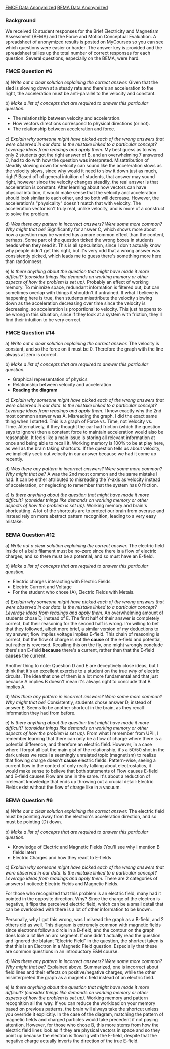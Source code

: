 [FMCE Data Anonymized](https://mycourses.rit.edu/d2l/le/content/1044537/viewContent/9378283/View)
[BEMA Data Anonymized](https://mycourses.rit.edu/d2l/le/content/1044537/viewContent/9378284/View)
### Background
We received 12 student responses for the Brief Electricity and Magnetism Assessment (BEMA) and the Force and Motion Conceptual Evaluation. A spreadsheet of anonymized results is posted on MyCourses so you can see which questions were easier or harder. The answer key is provided and the spreadsheet tallies up the total number of correct responses for each question. Several questions, especially on the BEMA, were hard.  

### FMCE Question #6
a) *Write out a clear solution explaining the correct answer.*
Given that the sled is slowing down at a steady rate and there's an acceleration to the right, the acceleration must be anti-parallel to the velocity and constant.

b) *Make a list of concepts that are required to answer this particular question.*
 - The relationship between velocity and acceleration.
 - How vectors directions correspond to physical directions (or not).
 - The relationship between acceleration and force.

c) *Explain why someone might have picked each of the wrong answers that were observed in our data. Is the mistake linked to a particular concept? Leverage ideas from readings and apply them.*
My best guess as to why only 2 students got the right answer of B, and an overwhelming 7 answered C, had to do with how the question was interpreted. Misattribution of steadily slowing down for velocity can sound like the acceleration slows as the velocity slows, since why would it need to slow it down just as much, right? Based off of general intuition of students, that answer may sound right, however since the velocity changes steadily, the real answer is that acceleration is constant.
After learning about how vectors can have physical intuition, it would make sense that the velocity and acceleration should look similar to each other, and so both will decrease. However, the acceleration's "physicality" doesn't match that with velocity. The acceleration vector isn't truly real, unlike velocity, and is more of a construct to solve the problem.

d) *Was there any pattern in incorrect answers? Were some more common? Why might that be?*
Significantly for answer C, which shows more about how a question may be worded has a more common effect than the content, perhaps. Some part of the question ticked the wrong boxes in students heads when they read it. This is all speculation, since I don't actually know why people didn't get this right, but it's very odd that a wrong answer was consistently picked, which leads me to guess there's something more here than randomness.

e) *Is there anything about the question that might have made it more difficult? (consider things like demands on working memory or other aspects of how the problem is set up).*
Probably an effect of working memory. To minimize space, redundant information is filtered out, but can sometimes overlap with things it shouldn't if untrained. If what I believe is happening here is true, then students misattribute the velocity slowing down as the acceleration decreasing over time since the velocity is decreasing, so acceleration is proportional to velocity. This just happens to be wrong in this situation, since if they look at a system with friction, they'll find their intuition to be very correct.


### FMCE Question #14
a) *Write out a clear solution explaining the correct answer.*
The velocity is constant, and so the force on it must be 0. Therefore the graph with the line always at zero is correct.

b) *Make a list of concepts that are required to answer this particular question.*
 - Graphical representation of physics
 - Relationship between velocity and acceleration
 - **Reading the diagram**

c) *Explain why someone might have picked each of the wrong answers that were observed in our data. Is the mistake linked to a particular concept? Leverage ideas from readings and apply them.*
I know exactly why the 2nd most common answer was A. Misreading the graph. I did the exact same thing when I started. This is a graph of Force vs. Time, not Velocity vs. Time.
Alternatively, if they thought the car had friction (which the question says to ignore) then a constant force to maintain acceleration would also be reasonable.
It feels like a main issue is storing all relevant information at once and being able to recall it.
Working memory is 100% to be at play here, as well as the brain taking shortcuts. If the question tells us about velocity, we implicitly seek out velocity in our answer because we had it come up recently.

d) *Was there any pattern in incorrect answers? Were some more common? Why might that be?*
A was the 2nd most common and the same mistake I had. It can be either attributed to misreading the Y-axis as velocity instead of acceleration, or neglecting to remember that the system has 0 friction.

e) *Is there anything about the question that might have made it more difficult? (consider things like demands on working memory or other aspects of how the problem is set up).*
Working memory and brain's shortcutting. A lot of the shortcuts are to protect our brain from overuse and instead rely on more abstract pattern recognition, leading to a very easy mistake.


### BEMA Question #12
a) *Write out a clear solution explaining the correct answer.*
The electric field inside of a bulb filament must be no-zero since there is a flow of electric charges, and so there must be a potential, and so must have an E-field.

b) *Make a list of concepts that are required to answer this particular question.*
 - Electric charges interacting with Electric Fields
 - Electric Current and Voltage
 - For the student who chose (A), Electric Fields with Metals.

c) *Explain why someone might have picked each of the wrong answers that were observed in our data. Is the mistake linked to a particular concept? Leverage ideas from readings and apply them.*
An overwhelming amount of students chose D, instead of E. The first half of their answer is completely correct, but their reasoning for the second half is wrong. I'm willing to bet that they followed, albeit more brief, a similar version of my deductions to my answer; flow implies voltage implies E-field. This chain of reasoning is correct, but the flow of charge is not the **cause** of the e-field and potential, but rather is reversed. Recalling this on the fly, one might wrongly conclude there's an E-field **because** there's a current, rather than that the E-field **causes** the current.

Another thing to note: Question D and E are deceptively close ideas, but I think that it's an excellent exercise to a student on the true *why* of electric circuits. The idea that one of them is a lot more fundamental and that just because A implies B doesn't mean it's always right to conclude that B implies A.

d) *Was there any pattern in incorrect answers? Were some more common? Why might that be?*
Consistently, students chose answer D, instead of answer E. Seems to be another shortcut in the brain, as they recall information they had from before.

e) *Is there anything about the question that might have made it more difficult? (consider things like demands on working memory or other aspects of how the problem is set up).*
From what I remember from UPII, I remember learning that there can only be a flow of charge where there is a potential difference, and therefore an electric field. However, in a case where I forgot all but the main gist of the relationship, it's a 50/50 shot in the dark unless we recall a seemingly unrelated topic (magnetism) to realize that flowing charge doesn't **cause** electric fields. Pattern-wise, seeing a current flow in the context of only really talking about electrostatics, it would make sense to believe that both statements of Flow causes E-field and E-field causes Flow are one in the same. It's about a reduction of irrelevant knowledge that ends up throwing out a crucial detail: Electric Fields exist without the flow of charge like in a vacuum.


### BEMA Question #6
a) *Write out a clear solution explaining the correct answer.*
The electric field must be pointing away from the electron's acceleration direction, and so must be pointing (D) down.

b) *Make a list of concepts that are required to answer this particular question.*
 - Knowledge of Electric and Magnetic Fields (You'll see why I mention B fields later)
 - Electric Charges and how they react to E-fields

c) *Explain why someone might have picked each of the wrong answers that were observed in our data. Is the mistake linked to a particular concept? Leverage ideas from readings and apply them.*
There are 2 categories of answers I noticed: Electric Fields and Magnetic Fields.

For those who recognized that this problem is an electric field, many had it pointed in the opposite direction. Why? Since the charge of the electron is negative, it flips the perceived electric field, which can be a small detail that can be overlooked with there is a lot of other information to be known.

Personally, why I got this wrong, was I misread the graph as a B-field, and 2 others did as well. This diagram is extremely common with magnetic fields since electrons follow a circle in a B-field, and the contour on the graph does look a lot like an arc segment. If one didn't actually read the question and ignored the blatant "Electric Field" in the question, the shortcut taken is that this is an Electron in a Magnetic Field question. Especially that these are common questions in an introductory E&M course.

d) *Was there any pattern in incorrect answers? Were some more common? Why might that be?*
Explained above. Summarized, one is incorrect about field lines and their effects on positive/negative charges, while the other misinterpreted the graph as a magnetic field instead of an electric field.

e) *Is there anything about the question that might have made it more difficult? (consider things like demands on working memory or other aspects of how the problem is set up).*
Working memory and pattern recognition all the way. If you can reduce the workload on your memory based on previous patterns, the brain will always take the shortcut unless you override it explicitly. In the case of the diagram, matching the pattern of magnetic fields and charged particles would take precedent if not paying attention.
However, for those who chose B, this more stems from how the electric field lines look as if they are physical vectors in space and so they point up because the electron is flowing with the E-field, despite that the negative charge actually inverts the direction of the true E-field.


